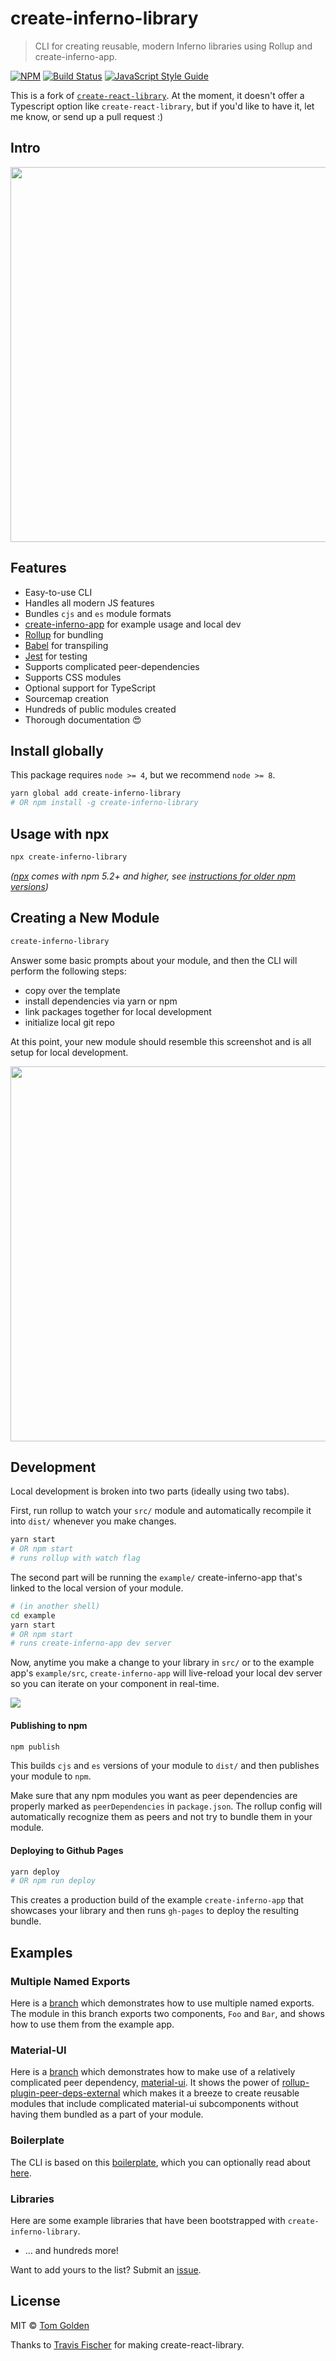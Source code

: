 # create-inferno-library

> CLI for creating reusable, modern Inferno libraries using Rollup and create-inferno-app.

[![NPM](https://img.shields.io/npm/v/create-inferno-library.svg)](https://www.npmjs.com/package/create-inferno-library) [![Build Status](https://travis-ci.com/tbjgolden/create-inferno-library.svg?branch=master)](https://travis-ci.com/tbjgolden/create-inferno-library) [![JavaScript Style Guide](https://img.shields.io/badge/code_style-standard-brightgreen.svg)](https://standardjs.com)

This is a fork of [`create-react-library`](https://github.com/transitive-bullshit/create-react-library).
At the moment, it doesn't offer a Typescript option like `create-react-library`, but if you'd like to have it,
let me know, or send up a pull request :)

## Intro

<p align="center">
  <img width="600" src="https://cdn.rawgit.com/tbjgolden/create-inferno-library/master/media/demo.svg">
</p>

## Features

- Easy-to-use CLI
- Handles all modern JS features
- Bundles `cjs` and `es` module formats
- [create-inferno-app](https://github.com/infernojs/create-inferno-app) for example usage and local dev
- [Rollup](https://rollupjs.org/) for bundling
- [Babel](https://babeljs.io/) for transpiling
- [Jest](https://infernojs.github.io/jest/) for testing
- Supports complicated peer-dependencies
- Supports CSS modules
- Optional support for TypeScript
- Sourcemap creation
- Hundreds of public modules created
- Thorough documentation :heart_eyes:

## Install globally

This package requires `node >= 4`, but we recommend `node >= 8`.

```bash
yarn global add create-inferno-library
# OR npm install -g create-inferno-library
```

## Usage with npx

```bash
npx create-inferno-library
```

_([npx](https://medium.com/@maybekatz/introducing-npx-an-npm-package-runner-55f7d4bd282b) comes with npm 5.2+ and higher, see [instructions for older npm versions](https://gist.github.com/gaearon/4064d3c23a77c74a3614c498a8bb1c5f))_

## Creating a New Module

```bash
create-inferno-library
```

Answer some basic prompts about your module, and then the CLI will perform the following steps:
- copy over the template
- install dependencies via yarn or npm
- link packages together for local development
- initialize local git repo

At this point, your new module should resemble this screenshot and is all setup for local development.

<p align="center">
  <img width="600" src="https://cdn.rawgit.com/tbjgolden/create-inferno-library/master/media/tree.svg">
</p>


## Development

Local development is broken into two parts (ideally using two tabs).

First, run rollup to watch your `src/` module and automatically recompile it into `dist/` whenever you make changes.

```bash
yarn start
# OR npm start
# runs rollup with watch flag
```

The second part will be running the `example/` create-inferno-app that's linked to the local version of your module.

```bash
# (in another shell)
cd example
yarn start
# OR npm start
# runs create-inferno-app dev server
```

Now, anytime you make a change to your library in `src/` or to the example app's `example/src`, `create-inferno-app` will live-reload your local dev server so you can iterate on your component in real-time.

![](https://media.giphy.com/media/12NUbkX6p4xOO4/giphy.gif)


#### Publishing to npm

```bash
npm publish
```

This builds `cjs` and `es` versions of your module to `dist/` and then publishes your module to `npm`.

Make sure that any npm modules you want as peer dependencies are properly marked as `peerDependencies` in `package.json`. The rollup config will automatically recognize them as peers and not try to bundle them in your module.


#### Deploying to Github Pages

```bash
yarn deploy
# OR npm run deploy
```

This creates a production build of the example `create-inferno-app` that showcases your library and then runs `gh-pages` to deploy the resulting bundle.

## Examples

### Multiple Named Exports

Here is a [branch](https://github.com/tbjgolden/inferno-modern-library-boilerplate/tree/feature/multiple-exports) which demonstrates how to use multiple named exports. The module in this branch exports two components, `Foo` and `Bar`, and shows how to use them from the example app.

### Material-UI

Here is a [branch](https://github.com/tbjgolden/inferno-modern-library-boilerplate/tree/feature/material-ui) which demonstrates how to make use of a relatively complicated peer dependency, [material-ui](https://github.com/mui-org/material-ui). It shows the power of [rollup-plugin-peer-deps-external](https://www.npmjs.com/package/rollup-plugin-peer-deps-external) which makes it a breeze to create reusable modules that include complicated material-ui subcomponents without having them bundled as a part of your module.

### Boilerplate

The CLI is based on this [boilerplate](https://github.com/tbjgolden/inferno-modern-library-boilerplate), which you can optionally read about [here](https://hackernoon.com/publishing-baller-inferno-modules-2b039d84bce7).

### Libraries

Here are some example libraries that have been bootstrapped with `create-inferno-library`.

- ... and hundreds more!

Want to add yours to the list? Submit an [issue](https://github.com/tbjgolden/create-inferno-library/issues/new).


## License

MIT © [Tom Golden](https://github.com/tbjgolden)

Thanks to [Travis Fischer](https://github.com/transitive-bullshit) for making create-react-library.
